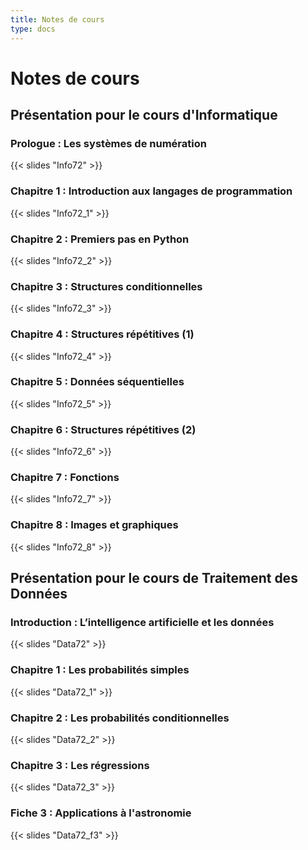 ```yaml
---
title: Notes de cours
type: docs
---
```


# Notes de cours

## Présentation pour le cours d'Informatique

### Prologue : Les systèmes de numération

{{< slides "Info72" >}}

### Chapitre 1 : Introduction aux langages de programmation

{{< slides "Info72_1" >}}

### Chapitre 2 : Premiers pas en Python

{{< slides "Info72_2" >}}

### Chapitre 3 : Structures conditionnelles

{{< slides "Info72_3" >}}

### Chapitre 4 : Structures répétitives (1)

{{< slides "Info72_4" >}}

### Chapitre 5 : Données séquentielles

{{< slides "Info72_5" >}}

### Chapitre 6 : Structures répétitives (2)

{{< slides "Info72_6" >}}

### Chapitre 7 : Fonctions

{{< slides "Info72_7" >}}

### Chapitre 8 : Images et graphiques

{{< slides "Info72_8" >}}

## Présentation pour le cours de Traitement des Données

### Introduction : L’intelligence artificielle et les données

{{< slides "Data72" >}}

### Chapitre 1 : Les probabilités simples

{{< slides "Data72_1" >}}

### Chapitre 2 : Les probabilités conditionnelles

{{< slides "Data72_2" >}}

### Chapitre 3 : Les régressions

{{< slides "Data72_3" >}}

### Fiche 3 : Applications à l'astronomie

{{< slides "Data72_f3" >}}